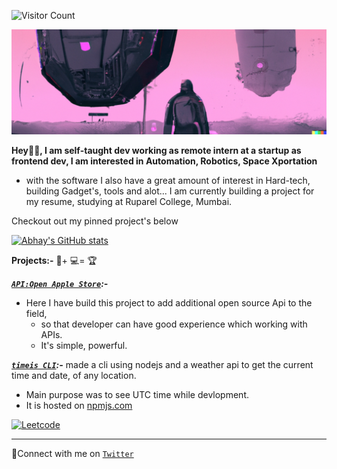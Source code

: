

![Visitor Count](https://profile-counter.glitch.me/theabhayprajapati/count.svg)

![created with dalle](./twitter%20header%20X%20Dalle.png "@createwithDalle")


**Hey👋🏻, I am self-taught dev working as remote intern at a startup as frontend dev, I am interested in Automation, Robotics, Space Xportation**

- with the software I also have a great amount of interest in Hard-tech, building Gadget's, tools and alot...
I am currently building a project for my resume, studying at Ruparel College, Mumbai.

Checkout out my pinned project's below

[![Abhay's GitHub stats](https://github-readme-stats.vercel.app/api?username=theabhayprajapati)](https://github.com/anuraghazra/github-readme-stats&show_icons=true)

**Projects:-** 🧠+ 💻= 🏆

***[`API:Open Apple Store`](https://oas.vercel.app/):-***

- Here I have build this project to add additional open source Api to the field,
  - so that developer can have good experience which working with APIs.
  - It's simple, powerful.

***[`timeis CLI`](https://npmjs.com/timeis/):-***
made a cli using nodejs and a weather api to get the current time and date, of any location.

- Main purpose was to see UTC time while devlopment.
- It is hosted on [npmjs.com](https://npmjs.com/timeis)

 [![Leetcode](https://img.shields.io/badge/Leetcode-776,517-orange)](https://leetcode.com/abhayprajapati/)

******

🤝Connect with me on [`Twitter`](https://www.twitter.com/AbhayPrajapati_)
